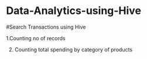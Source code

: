 # Data-Analytics-using-Hive
#Search Transactions using Hive

1.Counting no of records

2. Counting total spending by category of products

